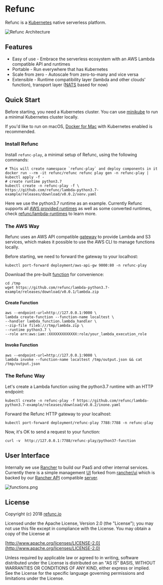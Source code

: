 # Refunc

Refunc is a [Kubernetes](https://kubernetes.io) native serverless platform.

![Refunc Architecture](https://user-images.githubusercontent.com/354668/50409374-188daf80-082d-11e9-9a9b-77407cd196ed.png)

## Features

* Easy of use - Embrace the serverless ecosystem with an AWS Lambda compatible API and runtimes
* Portable - Run everywhere that has Kubernetes
* Scale from zero - Autoscale from zero-to-many and vice versa
* Extensible - Runtime compatibility layer (lambda and other clouds' function), transport layer ([NATS](https://nats.io) based for now)

## Quick Start

Before starting, you need a Kubernetes cluster. You can use [minikube](https://github.com/kubernetes/minikube) to run a minimal Kubernetes cluster locally.

If you'd like to run on macOS, [Docker for Mac](https://docs.docker.com/docker-for-mac/kubernetes/) with Kubernetes enabled is recommended.

### Install Refunc

Install `refunc-play`, a minimal setup of Refunc, using the following commands:

```shell
# This will create namespace `refunc-play` and deploy components in it
docker run --rm -it refunc/refunc refunc play gen -n refunc-play | kubectl apply -f -
# create runtime python3.7
kubectl create -n refunc-play -f \
https://github.com/refunc/lambda-python3.7-example/releases/download/v0.0.2/xenv.yaml
```

Here we use the python3.7 runtime as an example. Currently Refunc supports all [AWS provided runtimes](https://docs.aws.amazon.com/lambda/latest/dg/runtimes-custom.html) as well as some converted runtimes, check [refunc/lambda-runtimes](https://github.com/refunc/lambda-runtimes) to learn more.

### The AWS Way

Refunc uses an AWS API compatible [gateway](https://github.com/refunc/aws-api-gw) to provide Lambda and S3 services,
which makes it possible to use the AWS CLI to manage functions locally.

Before starting, we need to forward the gateway to your localhost:

```shell
kubectl port-forward deployment/aws-api-gw 9000:80 -n refunc-play
```

Download the pre-built [function](https://github.com/refunc/lambda-python3.7-example) for convenience:

```shell
cd /tmp
wget https://github.com/refunc/lambda-python3.7-example/releases/download/v0.0.1/lambda.zip
```

#### Create Function

```shell
aws --endpoint-url=http://127.0.0.1:9000 \
lambda create-function --function-name localtest \
--handler lambda_function.lambda_handler \
--zip-file fileb:///tmp/lambda.zip \
--runtime python3.7 \
--role arn:aws:iam::XXXXXXXXXXXXX:role/your_lambda_execution_role
```

#### Invoke Function

```shell
aws --endpoint-url=http://127.0.0.1:9000 \
lambda invoke --function-name localtest /tmp/output.json && cat /tmp/output.json
```

### The Refunc Way

Let's create a Lambda function using the python3.7 runtime with an HTTP endpoint:

```shell
kubectl create -n refunc-play -f https://github.com/refunc/lambda-python3.7-example/releases/download/v0.0.2/inone.yaml
```

Forward the Refunc HTTP gateway to your localhost:

```shell
kubectl port-forward deployment/refunc-play 7788:7788 -n refunc-play
```

Now, it's OK to send a request to your function:

```shell
curl -v  http://127.0.0.1:7788/refunc-play/python37-function
```

## User Interface

Internally we use [Rancher](https://rancher.com) to build our PaaS and other internal services. Currently there is a simple management [UI](https://github.com/refunc/refunc-ui) forked from [rancher/ui](https://github.com/rancher/ui) which is backed by our [Rancher API](https://github.com/rancher/api-spec) compatible [server](https://github.com/refunc/refunc-rancher).

![functions.png](https://user-images.githubusercontent.com/354668/44694551-b13f3900-aaa0-11e8-8a9a-a19d562ec8d1.png "Functions page")

## License

Copyright (c) 2018 [refunc.io](http://refunc.io)

Licensed under the Apache License, Version 2.0 (the "License");
you may not use this file except in compliance with the License.
You may obtain a copy of the License at

[http://www.apache.org/licenses/LICENSE-2.0](http://www.apache.org/licenses/LICENSE-2.0)

Unless required by applicable law or agreed to in writing, software
distributed under the License is distributed on an "AS IS" BASIS,
WITHOUT WARRANTIES OR CONDITIONS OF ANY KIND, either express or implied.
See the License for the specific language governing permissions and
limitations under the License.
